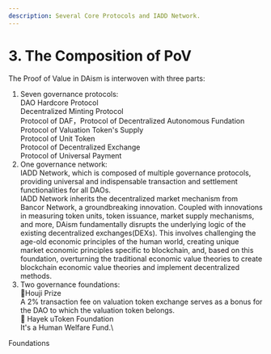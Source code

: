 ```yaml
---
description: Several Core Protocols and IADD Network.
---
```


# 3. The Composition of PoV

The Proof of Value in DAism is interwoven with three parts:

1. Seven governance protocols:\
   DAO Hardcore Protocol\
   Decentralized Minting Protocol\
   Protocol of DAF，Protocol of Decentralized Autonomous Fundation\
   Protocol of Valuation Token's Supply\
   Protocol of Unit Token\
   Protocol of Decentralized Exchange\
   Protocol of Universal Payment
2. One governance network:\
   IADD Network, which is composed of multiple governance protocols, providing universal and indispensable transaction and settlement functionalities for all DAOs.\
   IADD Network inherits the decentralized market mechanism from Bancor Network, a groundbreaking innovation. Coupled with innovations in measuring token units, token issuance, market supply mechanisms, and more, DAism fundamentally disrupts the underlying logic of the existing decentralized exchanges(DEXs). This involves challenging the age-old economic principles of the human world, creating unique market economic principles specific to blockchain, and, based on this foundation, overturning the traditional economic value theories to create blockchain economic value theories and implement decentralized methods.
3. Two governance foundations:\
   🌹Houji Prize\
   A 2% transaction fee on valuation token exchange serves as a bonus for the DAO to which the valuation token belongs.\
   💖 Hayek uToken Foundation\
   It's a Human Welfare Fund.\






Foundations
